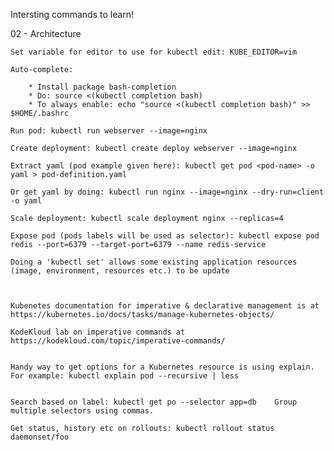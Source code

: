 
Intersting commands to learn!




02 - Architecture

    Set variable for editor to use for kubectl edit: KUBE_EDITOR=vim 

    Auto-complete: 
    
        * Install package bash-completion
        * Do: source <(kubectl completion bash)
        * To always enable: echo "source <(kubectl completion bash)" >> $HOME/.bashrc
    
    Run pod: kubectl run webserver --image=nginx
    
    Create deployment: kubectl create deploy webserver --image=nginx

    Extract yaml (pod example given here): kubectl get pod <pod-name> -o yaml > pod-definition.yaml

    Or get yaml by doing: kubectl run nginx --image=nginx --dry-run=client -o yaml

    Scale deployment: kubectl scale deployment nginx --replicas=4

    Expose pod (pods labels will be used as selector): kubectl expose pod redis --port=6379 --target-port=6379 --name redis-service

    Doing a 'kubectl set' allows some existing application resources (image, environment, resources etc.) to be update

    
    
    Kubenetes documentation for imperative & declarative management is at https://kubernetes.io/docs/tasks/manage-kubernetes-objects/

    KodeKloud lab on imperative commands at https://kodekloud.com/topic/imperative-commands/

    
    Handy way to get options for a Kubernetes resource is using explain.  For example: kubectl explain pod --recursive | less

    
    Search based on label: kubectl get po --selector app=db    Group multiple selectors using commas.

    Get status, history etc on rollouts: kubectl rollout status daemonset/foo


